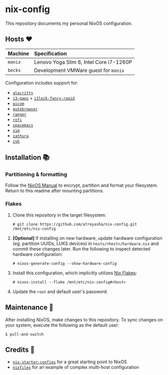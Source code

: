 # nix-config

This repository documents my personal NixOS configuration.

## Hosts :heart:

| Machine | Specification                           |
|:--------|:----------------------------------------|
| `monix` | Lenovo Yoga Slim 6, Intel Core i7-1260P |
| `becks` | Development VMWare guest for `monix`    |

Configuration includes support for:

- [`alacritty`](https://github.com/alacritty/alacritty)
- [`i3-gaps`](https://github.com/Airblader/i3) + [`i3lock-fancy-rapid`](https://github.com/yvbbrjdr/i3lock-fancy-rapid)
- [`picom`](https://github.com/yshui/picom/)
- [`qutebrowser`](https://github.com/qutebrowser/qutebrowser/issues/700)
- [`ranger`](https://github.com/ranger/ranger)
- [`rofi`](https://github.com/davatorium/rofi)
- [`spacemacs`](https://github.com/syl20bnr/spacemacs)
- [`vim`](https://wiki.archlinux.org/title/Vim)
- [`zathura`](https://github.com/pwmt/zathura)
- [`zsh`](https://wiki.archlinux.org/title/Zsh)

## Installation :books:

### Partitioning & formatting

Follow the [NixOS Manual](https://nixos.org/manual/nixos/stable/#sec-installation-manual-summary) to encrypt, partition and format your filesystem. Return to this readme after mounting partitions.

### Flakes

1. Clone this repository in the target filesystem:

    ```
    # git clone https://github.com/atreyasha/nix-config.git /mnt/etc/nix-config
    ```

2. **[Optional]** If installing on new hardware, update hardware configuration (eg. partition UUIDs, LUKS devices) in `hosts/<host>/hardware.nix` and commit these changes later. Run the following to inspect detected hardware configuration:

    ```
    # nixos-generate-config --show-hardware-config
    ```

3. Install this configuration, which implicitly utilizes [Nix Flakes](https://nixos.wiki/wiki/Flakes):

    ```
    # nixos-install --flake /mnt/etc/nix-config#<host>
    ```

4. Update the `root` and default user's password.

## Maintenance :construction_worker:

After installing NixOS, make changes to this repository. To sync changes on your system, execute the following as the default user:

```
$ pull-and-switch
```

## Credits :stars:

- [`nix-starter-configs`](https://github.com/Misterio77/nix-starter-configs) for a great starting point to NixOS
- [`nixfiles`](https://cyberchaos.dev/leona/nixfiles) for an example of complex multi-host configuration
